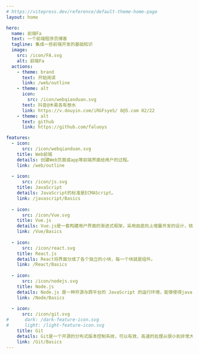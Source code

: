 ```yaml
---
# https://vitepress.dev/reference/default-theme-home-page
layout: home

hero:
  name: 前端Fa
  text: 一个前端程序员博客
  tagline: 集成一些前端开发的基础知识
  image:
    src: /icon/FA.svg
    alt: 前端Fa
  actions:
    - theme: brand
      text: 开始阅读
      link: /web/outline
    - theme: alt
      icon:
        src: /icon/webqianduan.svg
      text: 抖音@木昜各有叁水
      link: https://v.douyin.com/iRGFsyeS/ 8@5.com 02/22
    - theme: alt
      text: github
      link: https://github.com/faluoys

features:
  - icon:
      src: /icon/webqianduan.svg
    title: Web前端
    details: 创建Web页面或app等前端界面给用户的过程。
    link: /web/outline
    
  - icon:
      src: /icon/js.svg
    title: JavaScript
    details: JavaScript的标准是ECMAScript。
    link: /javascript/Basics
    
  - icon:
      src: /icon/Vue.svg
    title: Vue.js
    details: Vue.js是一套构建用户界面的渐进式框架，采用自底向上增量开发的设计，核心库只关注视图层。
    link: /Vue/Basics
    
  - icon:
      src: /icon/react.svg
    title: React.js
    details: React将界面分成了各个独立的小块，每一个块就是组件。
    link: /React/Basics
    
  - icon:
      src: /icon/nodejs.svg
    title: Node.js
    details: Node.js 是一种开源与跨平台的 JavaScript 的运行环境，能够使得javascript脱离浏览器运行。 它是一个可用于几乎任何项目的流行工具。
    link: /Node/Basics
    
  - icon:
      src: /icon/git.svg
#      dark: /dark-feature-icon.svg
#      light: /light-feature-icon.svg
    title: Git
    details: Git是一个开源的分布式版本控制系统，可以有效、高速的处理从很小到非常大的项目版本管理。Git 是 Linus Torvalds 为了帮助管理 Linux 内核开发而开发的一个开放源码的版本控制软件。
    link: /Git/Basics
---
```

